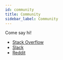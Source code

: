 ```yaml
---
id: community
title: Community
sidebar_label: Community
---
```


Come say hi!

* [Stack Overflow](https://stackoverflow.com/questions/tagged/sorbet)
* [Slack](enQtNjUwNzY0MTQ1MTg2LWYzZjJhZGM2OTgzMTJiOTRmZDA0OTI1YjU5ZjU1NzQxM2MyZTFhOWNkNDE0ODQ3N2ViOTQwZjE4Y2IzOGEzYTg)
* [Reddit](https://www.reddit.com/r/sorbet/)
